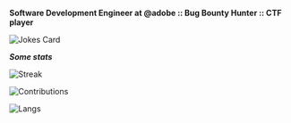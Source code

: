 **Software Development Engineer at @adobe :: Bug Bounty Hunter :: CTF player**



![Jokes Card](https://readme-jokes.vercel.app/api)


***Some stats***

![Streak](https://github-readme-streak-stats.herokuapp.com/?user=bl4de&theme=default&hide_border=true)

![Contributions](https://github-readme-stats.vercel.app/api?username=bl4de&theme=default&show_icons=true&hide_border=true&count_private=true&include_all_commits=true)

![Langs](https://github-readme-stats.vercel.app/api/top-langs/?username=bl4de&theme=default&langs_count=10&show_icons=true&hide_border=true&)
